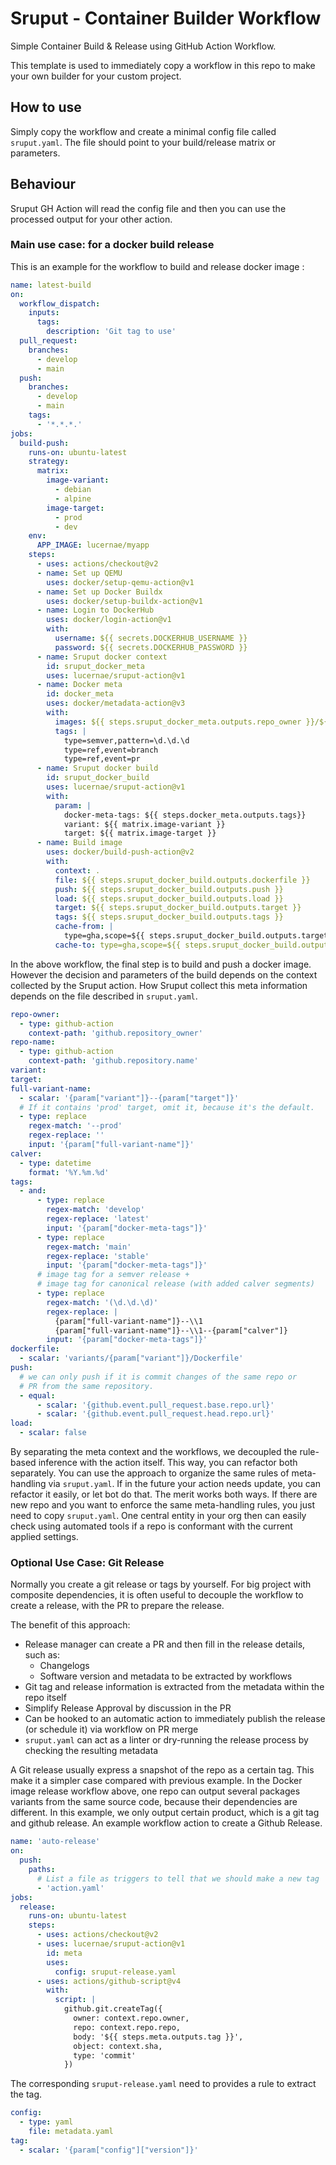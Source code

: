 # Sruput - Container Builder Workflow

Simple Container Build & Release using GitHub Action Workflow.

This template is used to immediately copy a workflow in this repo to make your own builder for your custom project.

## How to use

Simply copy the workflow and create a minimal config file called `sruput.yaml`. 
The file should point to your build/release matrix or parameters.

## Behaviour

Sruput GH Action will read the config file and then you can use the processed output for your 
other action.

### Main use case: for a docker build release

This is an example for the workflow to build and release docker image :

```yaml
name: latest-build
on:
  workflow_dispatch:
    inputs:
      tags:
        description: 'Git tag to use'
  pull_request:
    branches:
      - develop
      - main
  push:
    branches:
      - develop
      - main
    tags:
      - '*.*.*.'
jobs:
  build-push:
    runs-on: ubuntu-latest
    strategy:
      matrix:
        image-variant:
          - debian
          - alpine
        image-target:
          - prod
          - dev
    env:
      APP_IMAGE: lucernae/myapp
    steps:
      - uses: actions/checkout@v2
      - name: Set up QEMU
        uses: docker/setup-qemu-action@v1
      - name: Set up Docker Buildx
        uses: docker/setup-buildx-action@v1
      - name: Login to DockerHub
        uses: docker/login-action@v1
        with:
          username: ${{ secrets.DOCKERHUB_USERNAME }}
          password: ${{ secrets.DOCKERHUB_PASSWORD }}
      - name: Sruput docker context
        id: sruput_docker_meta
        uses: lucernae/sruput-action@v1
      - name: Docker meta
        id: docker_meta
        uses: docker/metadata-action@v3
        with:
          images: ${{ steps.sruput_docker_meta.outputs.repo_owner }}/${{ steps.sruput_docker_meta.outputs.repo_name }}
          tags: |
            type=semver,pattern=\d.\d.\d
            type=ref,event=branch
            type=ref,event=pr
      - name: Sruput docker build
        id: sruput_docker_build
        uses: lucernae/sruput-action@v1
        with:
          param: |
            docker-meta-tags: ${{ steps.docker_meta.outputs.tags}}
            variant: ${{ matrix.image-variant }}
            target: ${{ matrix.image-target }}
      - name: Build image
        uses: docker/build-push-action@v2
        with:
          context: .
          file: ${{ steps.sruput_docker_build.outputs.dockerfile }}
          push: ${{ steps.sruput_docker_build.outputs.push }}
          load: ${{ steps.sruput_docker_build.outputs.load }}
          target: ${{ steps.sruput_docker_build.outputs.target }}
          tags: ${{ steps.sruput_docker_build.outputs.tags }}
          cache-from: |
            type=gha,scope=${{ steps.sruput_docker_build.outputs.target }}
          cache-to: type=gha,scope=${{ steps.sruput_docker_build.outputs.target }}
```

In the above workflow, the final step is to build and push a docker image. 
However the decision and parameters of the build depends on the context collected
by the Sruput action. How Sruput collect this meta information depends on the file
described in `sruput.yaml`.

```yaml
repo-owner:
  - type: github-action
    context-path: 'github.repository_owner'
repo-name: 
  - type: github-action
    context-path: 'github.repository.name'
variant:
target:
full-variant-name:
  - scalar: '{param["variant"]}--{param["target"]}'
  # If it contains 'prod' target, omit it, because it's the default.
  - type: replace
    regex-match: '--prod'
    regex-replace: ''
    input: '{param["full-variant-name"]}'
calver:
  - type: datetime
    format: '%Y.%m.%d'
tags:
  - and:
      - type: replace
        regex-match: 'develop'
        regex-replace: 'latest'
        input: '{param["docker-meta-tags"]}'
      - type: replace
        regex-match: 'main'
        regex-replace: 'stable'
        input: '{param["docker-meta-tags"]}'
      # image tag for a semver release +
      # image tag for canonical release (with added calver segments)
      - type: replace
        regex-match: '(\d.\d.\d)'
        regex-replace: |
          {param["full-variant-name"]}--\\1
          {param["full-variant-name"]}--\\1--{param["calver"]}
        input: '{param["docker-meta-tags"]}'
dockerfile:
  - scalar: 'variants/{param["variant"]}/Dockerfile'
push:
  # we can only push if it is commit changes of the same repo or
  # PR from the same repository.
  - equal:
      - scalar: '{github.event.pull_request.base.repo.url}'
      - scalar: '{github.event.pull_request.head.repo.url}'
load:
  - scalar: false
```

By separating the meta context and the workflows, we decoupled the rule-based inference with the action itself.
This way, you can refactor both separately. You can use the approach to organize the same rules of meta-handling via `sruput.yaml`.
If in the future your action needs update, you can refactor it easily, or let bot do that.
The merit works both ways. If there are new repo and you want to enforce the same meta-handling rules, you just need to copy `sruput.yaml`.
One central entity in your org then can easily check using automated tools if a repo is conformant with the current applied settings.

### Optional Use Case: Git Release

Normally you create a git release or tags by yourself. For big project with composite dependencies, it is often useful to decouple the 
workflow to create a release, with the PR to prepare the release.

The benefit of this approach:
 - Release manager can create a PR and then fill in the release details, such as:
    - Changelogs
    - Software version and metadata to be extracted by workflows
 - Git tag and release information is extracted from the metadata within the repo itself
 - Simplify Release Approval by discussion in the PR
 - Can be hooked to an automatic action to immediately publish the release (or schedule it) via workflow on PR merge
 - `sruput.yaml` can act as a linter or dry-running the release process by checking the resulting metadata

A Git release usually express a snapshot of the repo as a certain tag. This make it a simpler case compared with previous example.
In the Docker image release workflow above, one repo can output several packages variants from the same source code, because their 
dependencies are different. In this example, we only output certain product, which is a git tag and github release.
An example workflow action to create a Github Release.

```yaml
name: 'auto-release'
on:
  push:
    paths:
      # List a file as triggers to tell that we should make a new tag
      - 'action.yaml'
jobs:
  release:
    runs-on: ubuntu-latest
    steps:
      - uses: actions/checkout@v2
      - uses: lucernae/sruput-action@v1
        id: meta
        uses:
          config: sruput-release.yaml
      - uses: actions/github-script@v4
        with:
          script: |
            github.git.createTag({
              owner: context.repo.owner,
              repo: context.repo.repo,
              body: '${{ steps.meta.outputs.tag }}',
              object: context.sha,
              type: 'commit'
            })
```

The corresponding `sruput-release.yaml` need to provides a rule to extract the tag.

```yaml
config:
  - type: yaml
    file: metadata.yaml
tag:
  - scalar: '{param["config"]["version"]}'
```